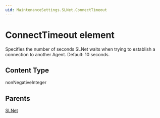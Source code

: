 ```yaml
---
uid: MaintenanceSettings.SLNet.ConnectTimeout
---
```


# ConnectTimeout element

Specifies the number of seconds SLNet waits when trying to establish a connection to another Agent. Default: 10 seconds.

## Content Type

nonNegativeInteger

## Parents

[SLNet](xref:MaintenanceSettings.SLNet)
